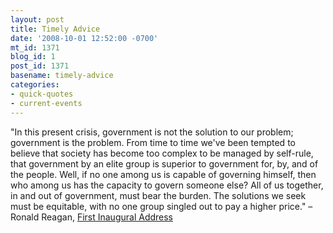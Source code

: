 ```yaml
---
layout: post
title: Timely Advice
date: '2008-10-01 12:52:00 -0700'
mt_id: 1371
blog_id: 1
post_id: 1371
basename: timely-advice
categories:
- quick-quotes
- current-events
---
```

"In this present crisis, government is not the solution to our problem; government is the problem. From time to time we've been tempted to believe that society has become too complex to be managed by self-rule, that government by an elite group is superior to government for, by, and of the people. Well, if no one among us is capable of governing himself, then who among us has the capacity to govern someone else? All of us together, in and out of government, must bear the burden. The solutions we seek must be equitable, with no one group singled out to pay a higher price." – Ronald Reagan, <a href="http://www.ronaldreagan.com/sp_27.html">First Inaugural Address</a>
